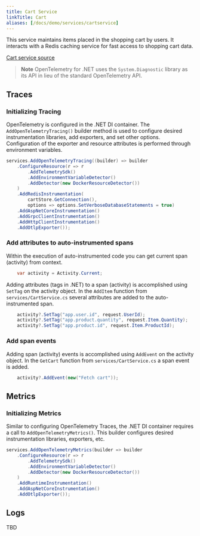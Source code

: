 ```yaml
---
title: Cart Service
linkTitle: Cart
aliases: [/docs/demo/services/cartservice]
---
```


This service maintains items placed in the shopping cart by users. It interacts
with a Redis caching service for fast access to shopping cart data.

[Cart service source](https://github.com/open-telemetry/opentelemetry-demo/blob/main/src/cartservice/)

> **Note**
> OpenTelemetry for .NET uses the `System.Diagnostic` library as its API
> in lieu of the standard OpenTelemetry API.

## Traces

### Initializing Tracing

OpenTelemetry is configured in the .NET DI container. The
`AddOpenTelemetryTracing()` builder method is used to configure desired
instrumentation libraries, add exporters, and set other options. Configuration
of the exporter and resource attributes is performed through environment variables.

```cs
services.AddOpenTelemetryTracing((builder) => builder
    .ConfigureResource(r => r
        .AddTelemetrySdk()
        .AddEnvironmentVariableDetector()
        .AddDetector(new DockerResourceDetector())
    )
    .AddRedisInstrumentation(
        cartStore.GetConnection(),
        options => options.SetVerboseDatabaseStatements = true)
    .AddAspNetCoreInstrumentation()
    .AddGrpcClientInstrumentation()
    .AddHttpClientInstrumentation()
    .AddOtlpExporter());
```

### Add attributes to auto-instrumented spans

Within the execution of auto-instrumented code you can get current span
(activity) from context.

```cs
    var activity = Activity.Current;
```

Adding attributes (tags in .NET) to a span (activity) is accomplished using
`SetTag` on the activity object. In the `AddItem` function from
`services/CartService.cs` several attributes are added to the auto-instrumented
span.

```cs
    activity?.SetTag("app.user.id", request.UserId);
    activity?.SetTag("app.product.quantity", request.Item.Quantity);
    activity?.SetTag("app.product.id", request.Item.ProductId);
```

### Add span events

Adding span (activity) events is accomplished using `AddEvent` on the activity
object. In the `GetCart` function from `services/CartService.cs` a span event is
added.

```cs
    activity?.AddEvent(new("Fetch cart"));
```

## Metrics

### Initializing Metrics

Similar to configuring OpenTelemetry Traces, the .NET DI container requires a
call to `AddOpenTelemetryMetrics()`. This builder configures desired
instrumentation libraries, exporters, etc.

```cs
services.AddOpenTelemetryMetrics(builder => builder
    .ConfigureResource(r => r
        .AddTelemetrySdk()
        .AddEnvironmentVariableDetector()
        .AddDetector(new DockerResourceDetector())
    )
    .AddRuntimeInstrumentation()
    .AddAspNetCoreInstrumentation()
    .AddOtlpExporter());
```

## Logs

TBD
